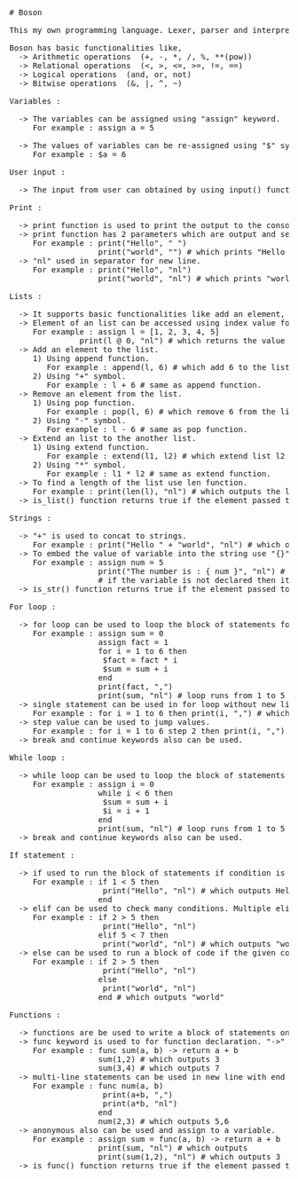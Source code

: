 <pre>
# Boson

This my own programming language. Lexer, parser and interpreter were written using python.

Boson has basic functionalities like,
  -> Arithmetic operations  (+, -, *, /, %, **(pow))
  -> Relational operations  (<, >, <=, >=, !=, ==)
  -> Logical operations  (and, or, not)
  -> Bitwise operations  (&, |, ^, ~)

Variables :

  -> The variables can be assigned using "assign" keyword.
     For example : assign a = 5

  -> The values of variables can be re-assigned using "$" symbol.
     For example : $a = 6

User input :

  -> The input from user can obtained by using input() function. For integer input we can use input_int() function.

Print :

  -> print function is used to print the output to the console screen.
  -> print function has 2 parameters which are output and separator.
     For example : print("Hello", " ")
                   print("world", "") # which prints "Hello world"
  -> "nl" used in separator for new line.
     For example : print("Hello", "nl")
                   print("world", "nl") # which prints "world" in next line followed by "Hello" in previous line. 

Lists :

  -> It supports basic functionalities like add an element, remove element, extend another list etc...
  -> Element of an list can be accessed using index value followed by "@" symbol.
     For example : assign l = [1, 2, 3, 4, 5]
	           print(l @ 0, "nl") # which returns the value of 0th index value i.e 1.
  -> Add an element to the list.
     1) Using append function.
        For example : append(l, 6) # which add 6 to the list l.
     2) Using "+" symbol.
        For example : l + 6 # same as append function.
  -> Remove an element from the list.
     1) Using pop function.
        For example : pop(l, 6) # which remove 6 from the list l.
     2) Using "-" symbol.
        For example : l - 6 # same as pop function.
  -> Extend an list to the another list.
     1) Using extend function.
        For example : extend(l1, l2) # which extend list l2 to the list l1.
     2) Using "*" symbol.
        For example : l1 * l2 # same as extend function.
  -> To find a length of the list use len function.
     For example : print(len(l), "nl") # which outputs the length of the list l.
  -> is_list() function returns true if the element passed to it is a list.

Strings :

  -> "+" is used to concat to strings.
     For example : print("Hello " + "world", "nl") # which outputs "Hello world".
  -> To embed the value of variable into the string use "{}"
     For example : assign num = 5
                   print("The number is : { num }", "nl") # which outputs "The number is : 5".
                   # if the variable is not declared then it prints the same i.e "The number is : { num }"
  -> is_str() function returns true if the element passed to it is a string.

For loop :

  -> for loop can be used to loop the block of statements for given number of times.
     For example : assign sum = 0
                   assign fact = 1
                   for i = 1 to 6 then
                    $fact = fact * i
                    $sum = sum + i
                   end
                   print(fact, ",")
                   print(sum, "nl") # loop runs from 1 to 5 and prints 15,120
  -> single statement can be used in for loop without new line.
     For example : for i = 1 to 6 then print(i, ",") # which prints 1,2,3,4,5
  -> step value can be used to jump values.
     For example : for i = 1 to 6 step 2 then print(i, ",") # which prints 1,3,5
  -> break and continue keywords also can be used.

While loop :

  -> while loop can be used to loop the block of statements for given number of times.
     For example : assign i = 0
                   while i < 6 then
                    $sum = sum + i
                    $i = i + 1
                   end
                   print(sum, "nl") # loop runs from 1 to 5 and prints 15
  -> break and continue keywords also can be used.

If statement :

  -> if used to run the block of statements if condition is true.
     For example : if 1 < 5 then
                    print("Hello", "nl") # which outputs Hello"
                   end
  -> elif can be used to check many conditions. Multiple elif can be used.
     For example : if 2 > 5 then
                    print("Hello", "nl")
                   elif 5 < 7 then
                    print("world", "nl") # which outputs "world"
  -> else can be used to run a block of code if the given conditions are false.
     For example : if 2 > 5 then
                    print("Hello", "nl")
                   else
                    print("world", "nl")
                   end # which outputs "world"

Functions :

  -> functions are be used to write a block of statements once and can be used it many number of times.
  -> func keyword is used to for function declaration. "->" is used for single line statement.
     For example : func sum(a, b) -> return a + b
                   sum(1,2) # which outputs 3
                   sum(3,4) # which outputs 7
  -> multi-line statements can be used in new line with end keyword.
     For example : func num(a, b)
                    print(a+b, ",")
                    print(a*b, "nl")
                   end
                   num(2,3) # which outputs 5,6
  -> anonymous also can be used and assign to a variable.
     For example : assign sum = func(a, b) -> return a + b
                   print(sum, "nl") # which outputs <anonymous function>
                   print(sum(1,2), "nl") # which outputs 3
  -> is_func() function returns true if the element passed to it is a function.
</pre>

